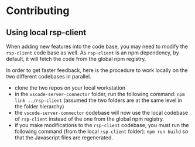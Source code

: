 # Contributing

## Using local rsp-client 

When adding new features into the code base, you may need to modify the ```rsp-client``` code base as well.
As ```rsp-client``` is an npm dependency, by default, it will fetch the code from the global npm registry.

In order to get faster feedback, here is the procedure to work locally on the two different codebases in parallel.

- clone the two repos on your local workstation
- in the ```vscode-server-connector``` folder, run the following command: ```npm link ../rsp-client``` (assumed the two folders are at the same level in the folder hierarchy)
- the ```vscode-server-connector``` codebase will now use the local codebase of ```rsp-client``` instead of the one from the global npm registry.
- if you make modifications to the ```rsp-client``` codebase, you must run the following command (from the local ```rsp-client``` folder): ```npm run build``` so that the Javascript files are regenerated.